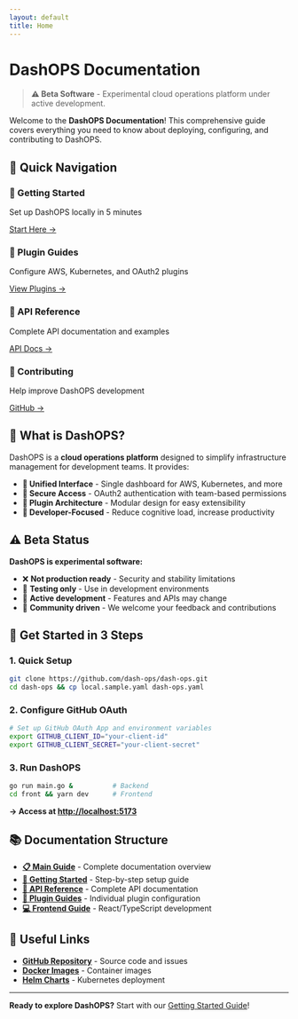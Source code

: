 ```yaml
---
layout: default
title: Home
---
```


# DashOPS Documentation

> **⚠️ Beta Software** - Experimental cloud operations platform under active development.

Welcome to the **DashOPS Documentation**! This comprehensive guide covers everything you need to know about deploying, configuring, and contributing to DashOPS.

## 🚀 Quick Navigation

<div class="grid">
  <div class="card">
    <h3>🏁 Getting Started</h3>
    <p>Set up DashOPS locally in 5 minutes</p>
    <a href="./getting-started.html" class="btn">Start Here →</a>
  </div>
  
  <div class="card">
    <h3>🔌 Plugin Guides</h3>
    <p>Configure AWS, Kubernetes, and OAuth2 plugins</p>
    <a href="./plugins/" class="btn">View Plugins →</a>
  </div>
  
  <div class="card">
    <h3>📖 API Reference</h3>
    <p>Complete API documentation and examples</p>
    <a href="./api-reference.html" class="btn">API Docs →</a>
  </div>
  
  <div class="card">
    <h3>🤝 Contributing</h3>
    <p>Help improve DashOPS development</p>
    <a href="https://github.com/dash-ops/dash-ops" class="btn">GitHub →</a>
  </div>
</div>

## 🎯 What is DashOPS?

DashOPS is a **cloud operations platform** designed to simplify infrastructure management for development teams. It provides:

- **🔗 Unified Interface** - Single dashboard for AWS, Kubernetes, and more
- **🔐 Secure Access** - OAuth2 authentication with team-based permissions
- **🧩 Plugin Architecture** - Modular design for easy extensibility
- **👥 Developer-Focused** - Reduce cognitive load, increase productivity

## ⚠️ Beta Status

**DashOPS is experimental software:**

- ❌ **Not production ready** - Security and stability limitations
- 🧪 **Testing only** - Use in development environments
- 🔄 **Active development** - Features and APIs may change
- 🤝 **Community driven** - We welcome your feedback and contributions

## 🏁 Get Started in 3 Steps

### **1. Quick Setup**

```bash
git clone https://github.com/dash-ops/dash-ops.git
cd dash-ops && cp local.sample.yaml dash-ops.yaml
```

### **2. Configure GitHub OAuth**

```bash
# Set up GitHub OAuth App and environment variables
export GITHUB_CLIENT_ID="your-client-id"
export GITHUB_CLIENT_SECRET="your-client-secret"
```

### **3. Run DashOPS**

```bash
go run main.go &          # Backend
cd front && yarn dev      # Frontend
```

**→ Access at [http://localhost:5173](http://localhost:5173)**

## 📚 Documentation Structure

- **[📋 Main Guide](./README.html)** - Complete documentation overview
- **[🏁 Getting Started](./getting-started.html)** - Step-by-step setup guide
- **[📖 API Reference](./api-reference.html)** - Complete API documentation
- **[🔌 Plugin Guides](./plugins/)** - Individual plugin configuration
- **[💻 Frontend Guide](../front/README.md)** - React/TypeScript development

## 🔗 Useful Links

- **[GitHub Repository](https://github.com/dash-ops/dash-ops)** - Source code and issues
- **[Docker Images](https://hub.docker.com/r/dashops/dash-ops)** - Container images
- **[Helm Charts](../helm-charts/)** - Kubernetes deployment

---

**Ready to explore DashOPS?** Start with our [Getting Started Guide](./getting-started.html)!
